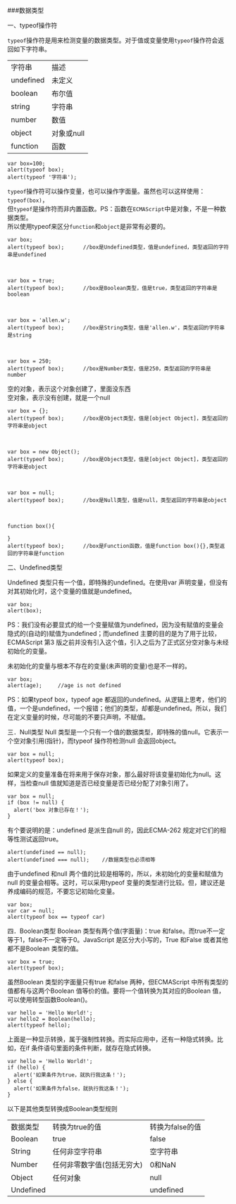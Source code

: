 ###数据类型

一、typeof操作符

`typeof`操作符是用来检测变量的数据类型。对于值或变量使用`typeof`操作符会返回如下字符串。

<table>
<tr><td>字符串</td><td>描述</td></tr>
<tr><td>undefined</td><td>未定义</td></tr>
<tr><td>boolean</td><td>布尔值</td></tr>
<tr><td>string</td><td>字符串</td></tr>
<tr><td>number</td><td>数值</td></tr>
<tr><td>object</td><td>对象或null</td></tr>
<tr><td>function</td><td>函数</td></tr>
</table>

    var box=100;
    alert(typeof box);
    alert(typeof '字符串');

`typeof`操作符可以操作变量，也可以操作字面量。虽然也可以这样使用：`typeof(box)`，           
但`typeof`是操作符而非内置函数。PS：函数在`ECMAScript`中是对象，不是一种数据类型。                
所以使用typeof来区分`function`和`object`是非常有必要的。      

    var box;
    alert(typeof box);    	//box是Undefined类型，值是undefined，类型返回的字符串是undefined

<br />

    var box = true;
    alert(typeof box);		//box是Boolean类型，值是true，类型返回的字符串是boolean

<br />

    var box = 'allen.w';
    alert(typeof box);		//box是String类型，值是'allen.w'，类型返回的字符串是string

<br />

    var box = 250;
    alert(typeof box);		//box是Number类型，值是250，类型返回的字符串是number

空的对象，表示这个对象创建了，里面没东西    
空对象，表示没有创建，就是一个null    

    var box = {};
    alert(typeof box);		//box是Object类型，值是[object Object]，类型返回的字符串是object

<br />

    var box = new Object();
    alert(typeof box);		//box是Object类型，值是[object Object]，类型返回的字符串是object

<br />

    var box = null;
    alert(typeof box);		//box是Null类型，值是null，类型返回的字符串是object

<br />

    function box(){
    
    }
    alert(typeof box);		//box是Function函数，值是function box(){},类型返回的字符串是function
 
二、Undefined类型

Undefined 类型只有一个值，即特殊的undefined。在使用var 声明变量，但没有对其初始化时，这个变量的值就是undefined。

    var box;
    alert(box);

PS：我们没有必要显式的给一个变量赋值为undefined，因为没有赋值的变量会隐式的(自动的)赋值为undefined；而undefined 主要的目的是为了用于比较，ECMAScript 第3 版之前并没有引入这个值，引入之后为了正式区分空对象与未经初始化的变量。
       
未初始化的变量与根本不存在的变量(未声明的变量)也是不一样的。

    var box;
    alert(age);    	//age is not defined

PS：如果typeof box，typeof age 都返回的undefined。从逻辑上思考，他们的值，一个是undefined，一个报错；他们的类型，却都是undefined。所以，我们在定义变量的时候，尽可能的不要只声明，不赋值。

三．Null类型
Null 类型是一个只有一个值的数据类型，即特殊的值null。它表示一个空对象引用(指针)，而typeof 操作符检测null 会返回object。

    var box = null;
    alert(typeof box);

如果定义的变量准备在将来用于保存对象，那么最好将该变量初始化为null。这样，当检查null 值就知道是否已经变量是否已经分配了对象引用了。

    var box = null;
    if (box != null) {
      alert('box 对象已存在！');
    }

有个要说明的是：undefined 是派生自null 的，因此ECMA-262 规定对它们的相等性测试返回true。

    alert(undefined == null);
    alert(undefined === null);    //数据类型也必须相等

由于undefined 和null 两个值的比较是相等的，所以，未初始化的变量和赋值为null 的变量会相等。这时，可以采用typeof 变量的类型进行比较。但，建议还是养成编码的规范，不要忘记初始化变量。

    var box;
    var car = null;
    alert(typeof box == typeof car)

四．Boolean类型
Boolean 类型有两个值(字面量)：true 和false。而true不一定等于1，false不一定等于0。JavaScript 是区分大小写的，True 和False 或者其他都不是Boolean 类型的值。

    var box = true;
    alert(typeof box);

虽然Boolean 类型的字面量只有true 和false 两种，但ECMAScript 中所有类型的值都有与这两个Boolean 值等价的值。要将一个值转换为其对应的Boolean 值，可以使用转型函数Boolean()。

    var hello = 'Hello World!';
    var hello2 = Boolean(hello);
    alert(typeof hello);

上面是一种显示转换，属于强制性转换。而实际应用中，还有一种隐式转换。比如，在if 条件语句里面的条件判断，就存在隐式转换。

    var hello = 'Hello World!';
    if (hello) {
      alert('如果条件为true，就执行我这条！');
    } else {
      alert('如果条件为false，就执行我这条！');
    }

以下是其他类型转换成Boolean类型规则

<table>
<tr><td>数据类型</td><td>转换为true的值</td><td>转换为false的值</td></tr>
<tr><td>Boolean</td><td>true</td><td>false</td></tr>
<tr><td>String</td><td>任何非空字符串</td><td>空字符串</td></tr>
<tr><td>Number</td><td>任何非零数字值(包括无穷大)</td><td>0和NaN</td></tr>
<tr><td>Object</td><td>任何对象</td><td>null</td></tr>
<tr><td>Undefined</td><td></td><td>undefined</td></tr>
</table>
